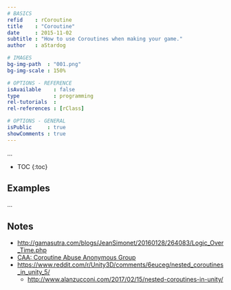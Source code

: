 ```yaml
---
# BASICS
refid    : rCoroutine
title    : "Coroutine"
date     : 2015-11-02
subtitle : "How to use Coroutines when making your game."
author   : aStardog

# IMAGES
bg-img-path  : "001.png"
bg-img-scale : 150%

# OPTIONS - REFERENCE
isAvailable    : false
type           : programming
rel-tutorials  : 
rel-references : [rClass]

# OPTIONS - GENERAL
isPublic     : true
showComments : true
---
```

...

* TOC
{:toc}

## Examples

...

## Notes

* http://gamasutra.com/blogs/JeanSimonet/20160128/264083/Logic_Over_Time.php
* [CAA: Coroutine Abuse Anonymous Group](https://forum.unity3d.com/threads/caa-coroutine-abuse-anonymous-group.445342/#post-2882932)
* https://www.reddit.com/r/Unity3D/comments/6euceg/nested_coroutines_in_unity_5/
  * http://www.alanzucconi.com/2017/02/15/nested-coroutines-in-unity/